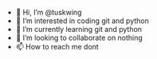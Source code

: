 - 👋 Hi, I’m @tuskwing
- 👀 I’m interested in coding git and python
- 🌱 I’m currently learning git and python
- 💞️ I’m looking to collaborate on  nothing
- 📫 How to reach me dont

<!---
tuskwing/tuskwing is a ✨ special ✨ repository because its `README.md` (this file) appears on your GitHub profile.
You can click the Preview link to take a look at your changes.
--->
